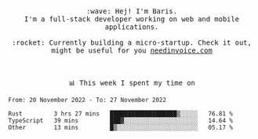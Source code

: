<p align="center">
  <br><br>
  <samp>
    :wave: Hej! I'm Baris.
    <br>I'm a full-stack developer working on web and mobile applications.
       <br><br>:rocket: Currently building a micro-startup. Check it out, might be useful for you <a href="https://needinvoice.com/" target="_blank">needinvoice.com</a>

  </samp>
 <br><br><br>
</p>
<p align=center><samp>📊  This week I spent my time on</samp></p>


<!--START_SECTION:waka-->

```text
From: 20 November 2022 - To: 27 November 2022

Rust         3 hrs 27 mins   ███████████████████▒░░░░░   76.81 %
TypeScript   39 mins         ███▓░░░░░░░░░░░░░░░░░░░░░   14.64 %
Other        13 mins         █▒░░░░░░░░░░░░░░░░░░░░░░░   05.17 %
```

<!--END_SECTION:waka-->


